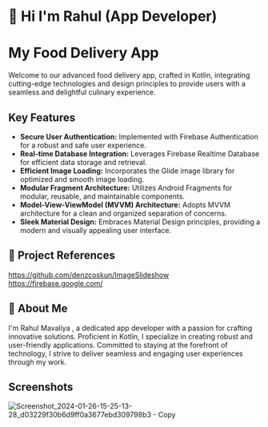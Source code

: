 
# 👋 Hi I'm Rahul (App Developer) 
# My Food Delivery App

Welcome to our advanced food delivery app, crafted in Kotlin, integrating cutting-edge technologies and design principles to provide users with a seamless and delightful culinary experience.

## Key Features

- **Secure User Authentication:** Implemented with Firebase Authentication for a robust and safe user experience.
- **Real-time Database Integration:** Leverages Firebase Realtime Database for efficient data storage and retrieval.
- **Efficient Image Loading:** Incorporates the Glide image library for optimized and smooth image loading.
- **Modular Fragment Architecture:** Utilizes Android Fragments for modular, reusable, and maintainable components.
- **Model-View-ViewModel (MVVM) Architecture:** Adopts MVVM architecture for a clean and organized separation of concerns.
- **Sleek Material Design:** Embraces Material Design principles, providing a modern and visually appealing user interface.


## 🔗 Project References

https://github.com/denzcoskun/ImageSlideshow
https://firebase.google.com/

## 🚀 About Me
I'm Rahul Mavaliya , a dedicated app developer with a passion for crafting innovative solutions. Proficient in Kotlin, I specialize in creating robust and user-friendly applications. Committed to staying at the forefront of technology, I strive to deliver seamless and engaging user experiences through my work.


## Screenshots

![Screenshot_2024-01-26-15-25-13-28_d03229f30b6d9ff0a3677ebd309798b3 - Copy](https://github.com/RahulMavaliya/FoodApp/assets/99340043/c38f09a3-7317-4a1e-84c2-eaf73ecfe122)


